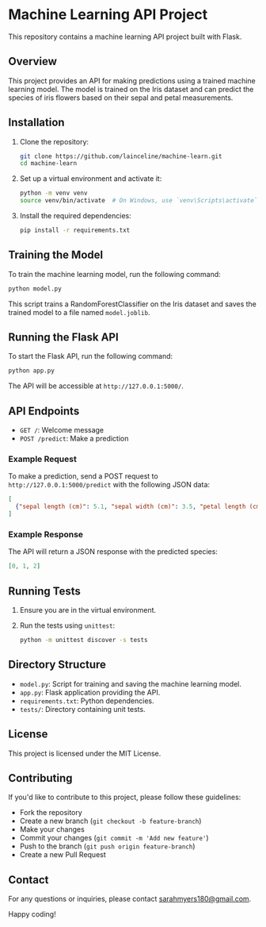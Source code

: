 # Machine Learning API Project

This repository contains a machine learning API project built with Flask.

## Overview

This project provides an API for making predictions using a trained machine learning model. The model is trained on the Iris dataset and can predict the species of iris flowers based on their sepal and petal measurements.

## Installation

1. Clone the repository:
   ```bash
   git clone https://github.com/lainceline/machine-learn.git
   cd machine-learn
   ```

2. Set up a virtual environment and activate it:
   ```bash
   python -m venv venv
   source venv/bin/activate  # On Windows, use `venv\Scripts\activate`
   ```

3. Install the required dependencies:
   ```bash
   pip install -r requirements.txt
   ```

## Training the Model

To train the machine learning model, run the following command:
```bash
python model.py
```

This script trains a RandomForestClassifier on the Iris dataset and saves the trained model to a file named `model.joblib`.

## Running the Flask API

To start the Flask API, run the following command:
```bash
python app.py
```

The API will be accessible at `http://127.0.0.1:5000/`.

## API Endpoints

- `GET /`: Welcome message
- `POST /predict`: Make a prediction

### Example Request

To make a prediction, send a POST request to `http://127.0.0.1:5000/predict` with the following JSON data:
```json
[
  {"sepal length (cm)": 5.1, "sepal width (cm)": 3.5, "petal length (cm)": 1.4, "petal width (cm)": 0.2}
]
```

### Example Response

The API will return a JSON response with the predicted species:
```json
[0, 1, 2]
```

## Running Tests

1. Ensure you are in the virtual environment.

2. Run the tests using `unittest`:
   ```bash
   python -m unittest discover -s tests
   ```

## Directory Structure

- `model.py`: Script for training and saving the machine learning model.
- `app.py`: Flask application providing the API.
- `requirements.txt`: Python dependencies.
- `tests/`: Directory containing unit tests.

## License

This project is licensed under the MIT License.

## Contributing

If you'd like to contribute to this project, please follow these guidelines:
- Fork the repository
- Create a new branch (`git checkout -b feature-branch`)
- Make your changes
- Commit your changes (`git commit -m 'Add new feature'`)
- Push to the branch (`git push origin feature-branch`)
- Create a new Pull Request

## Contact

For any questions or inquiries, please contact sarahmyers180@gmail.com.

Happy coding!

